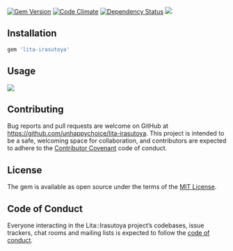 [![Gem Version](https://badge.fury.io/rb/lita-irasutoya.svg)](https://badge.fury.io/rb/lita-irasutoya)
[![Code Climate](https://codeclimate.com/github/unhappychoice/lita-irasutoya/badges/gpa.svg)](https://codeclimate.com/github/unhappychoice/lita-irasutoya)
[![Dependency Status](https://gemnasium.com/badges/github.com/unhappychoice/lita-irasutoya.svg)](https://gemnasium.com/github.com/unhappychoice/lita-irasutoya)
![](http://ruby-gem-downloads-badge.herokuapp.com/lita-irasutoya?type=total)

## Installation

```ruby
gem 'lita-irasutoya'
```

## Usage

![](https://github.com/unhappychoice/lita-irasutoya/raw/master/images/usage.png)

## Contributing

Bug reports and pull requests are welcome on GitHub at https://github.com/unhappychoice/lita-irasutoya. This project is intended to be a safe, welcoming space for collaboration, and contributors are expected to adhere to the [Contributor Covenant](http://contributor-covenant.org) code of conduct.

## License

The gem is available as open source under the terms of the [MIT License](https://opensource.org/licenses/MIT).

## Code of Conduct

Everyone interacting in the Lita::Irasutoya project’s codebases, issue trackers, chat rooms and mailing lists is expected to follow the [code of conduct](https://github.com/unhappychoice/lita-irasutoya/blob/master/CODE_OF_CONDUCT.md).
